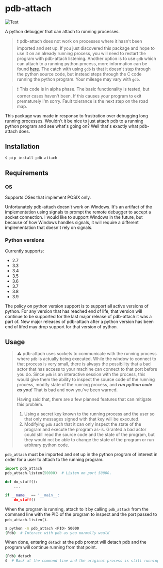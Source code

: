 # pdb-attach #

![Test](https://github.com/smitchell556/pdb-attach/workflows/Test/badge.svg)

A python debugger that can attach to running processes.

> :exclamation: pdb-attach does not work on processes where it hasn't been imported and set up. If you just discovered this package and hope to use it on an already running process, you will need to restart the program with pdb-attach listening. Another option is to use `gdb` which can attach to a running python process, more information can be found [here](https://wiki.python.org/moin/DebuggingWithGdb). The catch with using `gdb` is that it doesn't step through the python source code, but instead steps through the C code running the python program. Your mileage may vary with `gdb`.

> :exclamation: This code is in alpha phase. The basic functionality is tested, but corner cases haven't been. If this causes your program to exit prematurely I'm sorry. Fault tolerance is the next step on the road map.

This package was made in response to frustration over debugging long running processes. Wouldn't it be nice to just attach pdb to a running python program and see what's going on? Well that's exactly what pdb-attach does.

## Installation ##

```bash
$ pip install pdb-attach
```

## Requirements ##

### OS ###

Supports OSes that implement POSIX only.

Unfortunately pdb-attach doesn't work on Windows. It's an artifact of the implementation using signals to prompt the remote debugger to accept a socket connection. I would like to support Windows in the future, but because of how Windows handles signals, it will require a different implementation that doesn't rely on signals.

### Python versions ###

Currently supports:

- 2.7
- 3.3
- 3.4
- 3.5
- 3.6
- 3.7
- 3.8
- 3.9

The policy on python version support is to support all active versions of python. For any version that has reached end of life, that version will continue to be supported for the last major release of pdb-attach it was a part of. New major releases of pdb-attach after a python version has been end of lifed may drop support for that version of python.

## Usage ##

> :warning: pdb-attach uses sockets to communicate with the running process where `pdb` is actually being executed. While the window to connect to that process is very small, there is always the possibility that a bad actor that has access to your machine can connect to that port before you do. Since `pdb` is an interactive session with the process, this would give them the ability to inspect the source code of the running process, modify state of the running process, and **_run python code as you!_** That is bad and now you've been warned.
>
> Having said that, there are a few planned features that can mitigate this problem.
> 1. Using a secret key known to the running process and the user so that only messages signed with that key will be executed.
> 1. Modifying `pdb` such that it can only inspect the state of the program and execute the program as-is. Granted a bad actor could still read the source code and the state of the program, but they would not be able to change the state of the program or run arbitrary python code.

`pdb_attach` must be imported and set up in the python program of interest in order for a user to attach to the running program.

```python
import pdb_attach
pdb_attach.listen(50000)  # Listen on port 50000.

def do_stuff():
    ...

if __name__ == '__main__:
    do_stuff()
```

When the program is running, attach to it by calling `pdb_attach` from the command line with the PID of the program to inspect and the port passed to `pdb_attach.listen()`.

```bash
$ python -m pdb_attach <PID> 50000
(Pdb)  # Interact with pdb as you normally would
```

When done, entering `detach` at the pdb prompt will detach pdb and the program will continue running from that point.

```bash
(Pdb) detach
$  # Back at the command line and the original process is still running!
```
